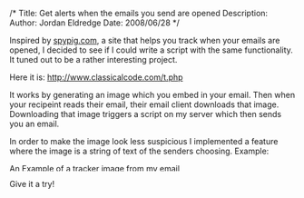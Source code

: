 /*
Title: Get alerts when the emails you send are opened
Description:
Author: Jordan Eldredge
Date: 2008/06/28
*/

Inspired by <a href="http://www.spypig.com/">spypig.com</a>, a site that helps you track when your emails are opened, I decided to see if I could write a script with the same functionality. It tuned out to be a rather interesting project.

Here it is: <a href="http://www.classicalcode.com/t.php">http://www.classicalcode.com/t.php</a>

It works by generating an image which you embed in your email. Then when your recipeint reads their email, their email client downloads that image. Downloading that image triggers a script on my server which then sends you an email.

In order to make the image look less suspicious I implemented a feature where the image is a string of text of the senders choosing. Example:

<a href="http://blog.classicalcode.com/wp-content/uploads/2008/06/t1.png"><img class="alignnone size-full wp-image-102" title="Tracker Image" src="http://blog.classicalcode.com/wp-content/uploads/2008/06/t1.png" alt="An Example of a tracker image from my email tracking project" width="324" height="13" /></a>

Give it a try!